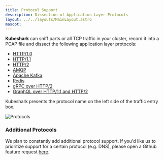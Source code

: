 ```yaml
---
title: Protocol Support
description: ​Dissection of Application Layer Protocols 
layout: ../../layouts/MainLayout.astro
mascot:
---
```


​**​Kubeshark​**​ can sniff parts or all TCP traffic in your cluster, record it into a PCAP file and dissect the following application layer protocols:

- [HTTP/1.0](https://datatracker.ietf.org/doc/html/rfc1945)
- [HTTP/1.1](https://datatracker.ietf.org/doc/html/rfc2616)
- [HTTP/2](https://datatracker.ietf.org/doc/html/rfc7540)
- [AMQP](https://www.rabbitmq.com/amqp-0-9-1-reference.html)
- [Apache Kafka](https://kafka.apache.org/protocol)
- [Redis](https://redis.io/topics/protocol)
- [gRPC over HTTP/2](https://grpc.github.io/grpc/core/md_doc__p_r_o_t_o_c_o_l-_h_t_t_p2.html)
- [GraphQL over HTTP/1.1 and HTTP/2](https://graphql.org/learn/serving-over-http/)

Kubeshark presents the protocol name on the left side of the traffic entry box.

![Protocols](/protocols.png)

### Additional Protocols

We plan to constantly add additional protocol support. If you'd like us to prioritize support for a certain protocol (e.g. DNS), please open a Github feature request [here](https://github.com/kubeshark/kubeshark/issues).